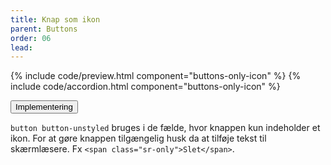 ```yaml
---
title: Knap som ikon
parent: Buttons
order: 06
lead: 
---
```

{% include code/preview.html component="buttons-only-icon" %}
{% include code/accordion.html component="buttons-only-icon" %}
<div class="accordion accordion-bordered">
  <button class="button-unstyled accordion-button"
    aria-expanded="false" aria-controls="tech-only-icon">
    Implementering
  </button>
  <div id="tech-only-icon" class="accordion-content">
    <section>
      <p><code>button button-unstyled</code> bruges i de fælde, hvor knappen kun indeholder et ikon. For at gøre knappen tilgængelig husk da at tilføje tekst til skærmlæsere. Fx <code>&lt;span class="sr-only"&gt;Slet&lt;/span&gt;</code>.</p>
    </section>
  </div>
</div>
